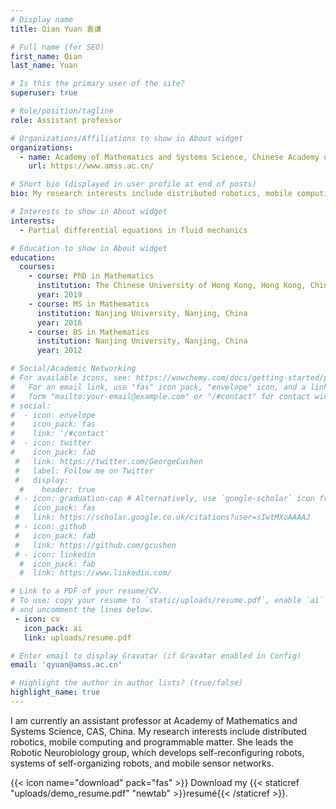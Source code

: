 ```yaml
---
# Display name
title: Qian Yuan 袁谦

# Full name (for SEO)
first_name: Qian
last_name: Yuan

# Is this the primary user of the site?
superuser: true

# Role/position/tagline
role: Assistant professor

# Organizations/Affiliations to show in About widget
organizations:
  - name: Academy of Mathematics and Systems Science, Chinese Academy of Sciences
    url: https://www.amss.ac.cn/

# Short bio (displayed in user profile at end of posts)
bio: My research interests include distributed robotics, mobile computing and programmable matter.

# Interests to show in About widget
interests:
  - Partial differential equations in fluid mechanics

# Education to show in About widget
education:
  courses:
    - course: PhD in Mathematics
      institution: The Chinese University of Hong Kong, Hong Kong, China
      year: 2019
    - course: MS in Mathematics
      institution: Nanjing University, Nanjing, China
      year: 2016
    - course: BS in Mathematics
      institution: Nanjing University, Nanjing, China
      year: 2012

# Social/Academic Networking
# For available icons, see: https://wowchemy.com/docs/getting-started/page-builder/#icons
#   For an email link, use "fas" icon pack, "envelope" icon, and a link in the
#   form "mailto:your-email@example.com" or "/#contact" for contact widget.
# social:
#  - icon: envelope
#    icon_pack: fas
#    link: '/#contact'
#  - icon: twitter
#    icon_pack: fab
 #   link: https://twitter.com/GeorgeCushen
 #   label: Follow me on Twitter
 #   display:
  #    header: true
 # - icon: graduation-cap # Alternatively, use `google-scholar` icon from `ai` icon pack
 #   icon_pack: fas
 #   link: https://scholar.google.co.uk/citations?user=sIwtMXoAAAAJ
 # - icon: github
 #   icon_pack: fab
 #   link: https://github.com/gcushen
 # - icon: linkedin
  #  icon_pack: fab
  #  link: https://www.linkedin.com/

# Link to a PDF of your resume/CV.
# To use: copy your resume to `static/uploads/resume.pdf`, enable `ai` icons in `params.yaml`,
# and uncomment the lines below.
 - icon: cv
   icon_pack: ai
   link: uploads/resume.pdf

# Enter email to display Gravatar (if Gravatar enabled in Config)
email: 'qyuan@amss.ac.cn'

# Highlight the author in author lists? (true/false)
highlight_name: true
---
```


I am currently an assistant professor at Academy of Mathematics and Systems Science, CAS, China. My research interests include distributed robotics, mobile computing and programmable matter. She leads the Robotic Neurobiology group, which develops self-reconfiguring robots, systems of self-organizing robots, and mobile sensor networks.

{{< icon name="download" pack="fas" >}} Download my {{< staticref "uploads/demo_resume.pdf" "newtab" >}}resumé{{< /staticref >}}.

